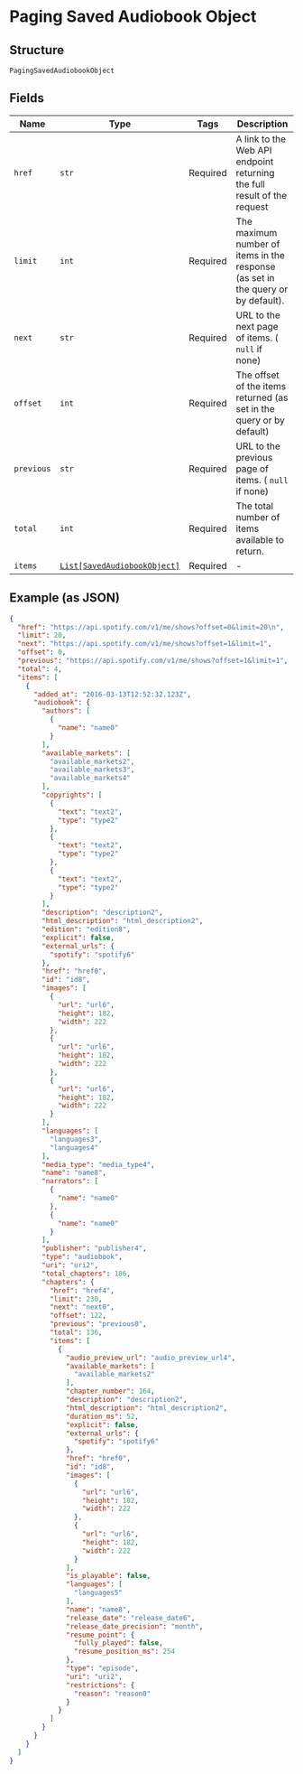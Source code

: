 
# Paging Saved Audiobook Object

## Structure

`PagingSavedAudiobookObject`

## Fields

| Name | Type | Tags | Description |
|  --- | --- | --- | --- |
| `href` | `str` | Required | A link to the Web API endpoint returning the full result of the request |
| `limit` | `int` | Required | The maximum number of items in the response (as set in the query or by default). |
| `next` | `str` | Required | URL to the next page of items. ( `null` if none) |
| `offset` | `int` | Required | The offset of the items returned (as set in the query or by default) |
| `previous` | `str` | Required | URL to the previous page of items. ( `null` if none) |
| `total` | `int` | Required | The total number of items available to return. |
| `items` | [`List[SavedAudiobookObject]`](../../doc/models/saved-audiobook-object.md) | Required | - |

## Example (as JSON)

```json
{
  "href": "https://api.spotify.com/v1/me/shows?offset=0&limit=20\n",
  "limit": 20,
  "next": "https://api.spotify.com/v1/me/shows?offset=1&limit=1",
  "offset": 0,
  "previous": "https://api.spotify.com/v1/me/shows?offset=1&limit=1",
  "total": 4,
  "items": [
    {
      "added_at": "2016-03-13T12:52:32.123Z",
      "audiobook": {
        "authors": [
          {
            "name": "name0"
          }
        ],
        "available_markets": [
          "available_markets2",
          "available_markets3",
          "available_markets4"
        ],
        "copyrights": [
          {
            "text": "text2",
            "type": "type2"
          },
          {
            "text": "text2",
            "type": "type2"
          },
          {
            "text": "text2",
            "type": "type2"
          }
        ],
        "description": "description2",
        "html_description": "html_description2",
        "edition": "edition8",
        "explicit": false,
        "external_urls": {
          "spotify": "spotify6"
        },
        "href": "href0",
        "id": "id8",
        "images": [
          {
            "url": "url6",
            "height": 182,
            "width": 222
          },
          {
            "url": "url6",
            "height": 182,
            "width": 222
          },
          {
            "url": "url6",
            "height": 182,
            "width": 222
          }
        ],
        "languages": [
          "languages3",
          "languages4"
        ],
        "media_type": "media_type4",
        "name": "name8",
        "narrators": [
          {
            "name": "name0"
          },
          {
            "name": "name0"
          }
        ],
        "publisher": "publisher4",
        "type": "audiobook",
        "uri": "uri2",
        "total_chapters": 186,
        "chapters": {
          "href": "href4",
          "limit": 230,
          "next": "next0",
          "offset": 122,
          "previous": "previous0",
          "total": 136,
          "items": [
            {
              "audio_preview_url": "audio_preview_url4",
              "available_markets": [
                "available_markets2"
              ],
              "chapter_number": 164,
              "description": "description2",
              "html_description": "html_description2",
              "duration_ms": 52,
              "explicit": false,
              "external_urls": {
                "spotify": "spotify6"
              },
              "href": "href0",
              "id": "id8",
              "images": [
                {
                  "url": "url6",
                  "height": 182,
                  "width": 222
                },
                {
                  "url": "url6",
                  "height": 182,
                  "width": 222
                }
              ],
              "is_playable": false,
              "languages": [
                "languages5"
              ],
              "name": "name8",
              "release_date": "release_date6",
              "release_date_precision": "month",
              "resume_point": {
                "fully_played": false,
                "resume_position_ms": 254
              },
              "type": "episode",
              "uri": "uri2",
              "restrictions": {
                "reason": "reason0"
              }
            }
          ]
        }
      }
    }
  ]
}
```

